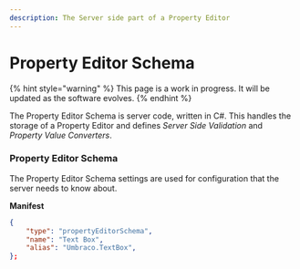 ```yaml
---
description: The Server side part of a Property Editor
---
```


# Property Editor Schema

{% hint style="warning" %}
This page is a work in progress. It will be updated as the software evolves.
{% endhint %}

The Property Editor Schema is server code, written in C#. This handles the storage of a Property Editor and defines _Server Side Validation_ and _Property Value Converters_.

### Property Editor Schema

The Property Editor Schema settings are used for configuration that the server needs to know about.

**Manifest**

```json
{
	"type": "propertyEditorSchema",
	"name": "Text Box",
	"alias": "Umbraco.TextBox",
};
```
